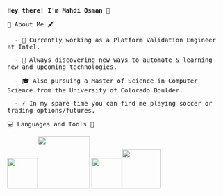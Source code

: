 <div>
  <p><samp><b>Hey there! I'm Mahdi Osman</b> 👋</samp></p>
  <p><samp> 📑 About Me 🖋 </samp></p>
  <p><samp> &ensp; - 💼 Currently working as a Platform Validation Engineer at Intel. </samp></p>
  <p><samp> &ensp; - 🤔 Always discovering new ways to automate & learning new and upcoming technologies. </samp></p>
  <p><samp> &ensp; - 🎓 Also pursuing a Master of Science in Computer Science from the University of Colorado Boulder. </samp></p>
  <p><samp> &ensp; - ⚡️ In my spare time you can find me playing soccer or trading options/futures. </samp></p>
</div> 

<div>
  <p><samp> 💻 Languages and Tools 🔧 </samp></p>
  <img src="https://i.giphy.com/media/IdyAQJVN2kVPNUrojM/200.webp" width="70"><img src="https://media.giphy.com/media/kH1DBkPNyZPOk0BxrM/giphy.gif" width="120">
  <img src="https://i.giphy.com/media/LMt9638dO8dftAjtco/200.webp" width="70"><img src="https://media.giphy.com/media/SsCYf6DRFJrOpP0IoM/giphy.gif" width="90">
</div> 
